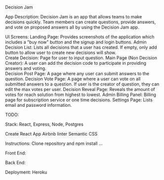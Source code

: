 Decision Jam

App Description:
Decision Jam is an app that allows teams to make decisions quickly. Team members can create questions, provide answers, and vote on proposed answers all by using the Decision Jam app. 

UI Screens:
Landing Page: Provides screenshots of the application which includes a "buy now" button and the signup and login buttons. 
Admin Decision List: Lists all decisions that a user has created. If empty, only add button to allow user to create new decisions will show.  
Create Decision: Page for user to input question.
Main Page (Non Decision Creator): A user can add the decision code to participate in providing answers and voting.  
Decision Post Page: A page where any user can submit answers to the question.
Decision Vote Page: A page where a user can vote on all submitted answers to a question. If user is the creator of question, they can edit the max votes per user. 
Decision Reveal Page: Reveals the amount of votes for reach solution from highest to lowest. 
Admin Billing Panel: Billing page for subscription service or one time decisions. 
Settings Page: Lists email and password information. 


TODO:

Stack:
React, Express, Node, Postgres


Create React App
Airbnb linter
Semantic CSS


Instructions:
Clone repository and npm install ...


Front End: 

Back End:


Deployment: Heroku

